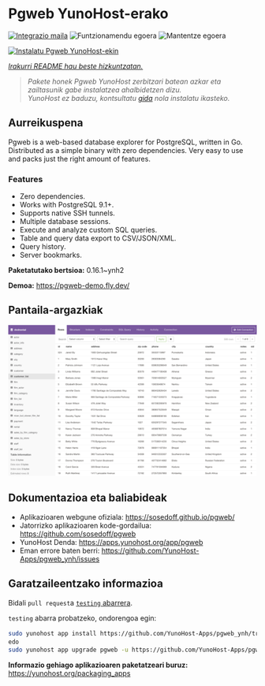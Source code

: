 <!--
Ohart ongi: README hau automatikoki sortu da <https://github.com/YunoHost/apps/tree/master/tools/readme_generator>ri esker
EZ editatu eskuz.
-->

# Pgweb YunoHost-erako

[![Integrazio maila](https://dash.yunohost.org/integration/pgweb.svg)](https://ci-apps.yunohost.org/ci/apps/pgweb/) ![Funtzionamendu egoera](https://ci-apps.yunohost.org/ci/badges/pgweb.status.svg) ![Mantentze egoera](https://ci-apps.yunohost.org/ci/badges/pgweb.maintain.svg)

[![Instalatu Pgweb YunoHost-ekin](https://install-app.yunohost.org/install-with-yunohost.svg)](https://install-app.yunohost.org/?app=pgweb)

*[Irakurri README hau beste hizkuntzatan.](./ALL_README.md)*

> *Pakete honek Pgweb YunoHost zerbitzari batean azkar eta zailtasunik gabe instalatzea ahalbidetzen dizu.*  
> *YunoHost ez baduzu, kontsultatu [gida](https://yunohost.org/install) nola instalatu ikasteko.*

## Aurreikuspena

Pgweb is a web-based database explorer for PostgreSQL, written in Go. Distributed as a simple binary with zero dependencies. Very easy to use and packs just the right amount of features.

### Features

- Zero dependencies.
- Works with PostgreSQL 9.1+.
- Supports native SSH tunnels.
- Multiple database sessions.
- Execute and analyze custom SQL queries.
- Table and query data export to CSV/JSON/XML.
- Query history.
- Server bookmarks.


**Paketatutako bertsioa:** 0.16.1~ynh2

**Demoa:** <https://pgweb-demo.fly.dev/>

## Pantaila-argazkiak

![Pgweb(r)en pantaila-argazkia](./doc/screenshots/screenshot.png)

## Dokumentazioa eta baliabideak

- Aplikazioaren webgune ofiziala: <https://sosedoff.github.io/pgweb/>
- Jatorrizko aplikazioaren kode-gordailua: <https://github.com/sosedoff/pgweb>
- YunoHost Denda: <https://apps.yunohost.org/app/pgweb>
- Eman errore baten berri: <https://github.com/YunoHost-Apps/pgweb_ynh/issues>

## Garatzaileentzako informazioa

Bidali `pull request`a [`testing` abarrera](https://github.com/YunoHost-Apps/pgweb_ynh/tree/testing).

`testing` abarra probatzeko, ondorengoa egin:

```bash
sudo yunohost app install https://github.com/YunoHost-Apps/pgweb_ynh/tree/testing --debug
edo
sudo yunohost app upgrade pgweb -u https://github.com/YunoHost-Apps/pgweb_ynh/tree/testing --debug
```

**Informazio gehiago aplikazioaren paketatzeari buruz:** <https://yunohost.org/packaging_apps>
